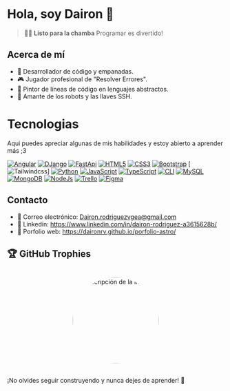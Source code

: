 # Hola, soy Dairon 🖖
> 🧑‍🚀 **Listo para la chamba** Programar es divertido!
## Acerca de mí
- 🥟 Desarrollador de código y empanadas.
- 🎮 Jugador profesional de "Resolver Errores".
- 🎨 Pintor de líneas de código en lenguajes abstractos.
- 🤖 Amante de los robots y las llaves SSH.



# Tecnologias
Aqui puedes apreciar algunas de  mis habilidades y estoy abierto a aprender más ;3

[![Angular](https://img.shields.io/badge/Angular-black?style=for-the-badge&logo=Angular)](https://github.com/DaironRV)  [![DJango](https://img.shields.io/badge/DJango-black?style=for-the-badge&logo=DJango)](https://github.com/DaironRV)  [![FastApi](https://img.shields.io/badge/FastApi-black?style=for-the-badge&logo=FastApi)](https://github.com/DaironRV)  [![HTML5](https://img.shields.io/badge/HTML5-black?style=for-the-badge&logo=HTML5)](https://github.com/DaironRV)  [![CSS3](https://img.shields.io/badge/CSS3-black?style=for-the-badge&logo=CSS3)](https://github.com/DaironRV)  [![Bootstrap](https://img.shields.io/badge/Bootstrap-black?style=for-the-badge&logo=Bootstrap)](https://github.com/DaironRV) [![Tailwindcss](https://img.shields.io/badge/Tailwind-black?style=for-the-badge&logo=Tailwindcss)] [![Python](https://img.shields.io/badge/python-black?style=for-the-badge&logo=python)](https://github.com/DaironRV)  [![JavaScript](https://img.shields.io/badge/JavaScript-black?style=for-the-badge&logo=JavaScript)](https://github.com/DaironRV)  [![TypeScript](https://img.shields.io/badge/TypeScript-black?style=for-the-badge&logo=TypeScript)](https://github.com/DaironRV)  [![CLI](https://img.shields.io/badge/CLI-black?style=for-the-badge&logo=CLI)](https://github.com/DaironRV)  [![MySQL](https://img.shields.io/badge/MySQL-black?style=for-the-badge&logo=MySQL)](https://github.com/DaironRV)    [![MongoDB](https://img.shields.io/badge/MongoDB-black?style=for-the-badge&logo=MongoDB)](https://github.com/DaironRV)  [![NodeJs](https://img.shields.io/badge/NodeJs-black?style=for-the-badge&logo=Node.Js)](https://github.com/DaironRV)  [![Trello](https://img.shields.io/badge/Trello-black?style=for-the-badge&logo=Trello)](https://github.com/DaironRV)  [![Figma](https://img.shields.io/badge/Figma-black?style=for-the-badge&logo=Figma)](https://github.com/DaironRV)


## Contacto
- 📧 Correo electrónico: Dairon.rodriguezvgea@gmail.com
- 📧 Linkedin: https://www.linkedin.com/in/dairon-rodriguez-a3615628b/
- 🎨 Porfolio web: https://daironrv.github.io/porfolio-astro/


## 🏆 GitHub Trophies

<br>
<div align="center">
  <img src="https://avatars.githubusercontent.com/u/131011899?s=400&u=05a55d8a7f73a4b1b716e25aa278a3eceeeca5f5&v=4" width="200" alt="Descripción de la imagen" style="border-radius: 50%;">
</div>
<br>

¡No olvides seguir construyendo y nunca dejes de aprender! 🚀
